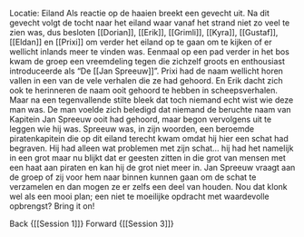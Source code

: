Locatie: Eiland
Als reactie op de haaien breekt een gevecht uit. Na dit gevecht volgt de tocht naar het eiland waar vanaf het strand niet zo veel te zien was, dus besloten [[Dorian]], [[Erik]], [[Grimli]], [[Kyra]], [[Gustaf]], [[Eldan]] en [[Prixi]] om verder het eiland op te gaan om te kijken of er wellicht inlands meer te vinden was. Eenmaal op een pad verder in het bos kwam de groep een vreemdeling tegen die zichzelf groots en enthousiast introduceerde als “De [[Jan Spreeuw]]”. Prixi had de naam wellicht horen vallen in een van de vele verhalen die ze had gehoord. En Erik dacht zich ook te herinneren de naam ooit gehoord te hebben in scheepsverhalen. Maar na een tegenvallende stilte bleek dat toch niemand echt wist wie deze man was. De man voelde zich beledigd dat niemand de beruchte naam van Kapitein Jan Spreeuw ooit had gehoord, maar begon vervolgens uit te leggen wie hij was. Spreeuw was, in zijn woorden, een beroemde piratenkapitein die op dit eiland terecht kwam omdat hij hier een schat had begraven. Hij had alleen wat problemen met zijn schat… hij had het namelijk in een grot maar nu blijkt dat er geesten zitten in die grot van mensen met een haat aan piraten en kan hij de grot niet meer in. Jan Spreeuw vraagt aan de groep of zij voor hem naar binnen kunnen gaan om de schat te verzamelen en dan mogen ze er zelfs een deel van houden. Nou dat klonk wel als een mooi plan; een niet te moeilijke opdracht met waardevolle opbrengst? Bring it on!

Back {[[Session 1]]}
Forward {[[Session 3]]}